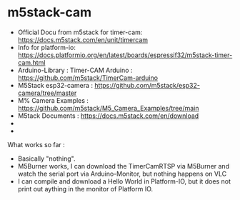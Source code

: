 # m5stack-cam

* Official Docu from m5stack for timer-cam: https://docs.m5stack.com/en/unit/timercam
* Info for platform-io: https://docs.platformio.org/en/latest/boards/espressif32/m5stack-timer-cam.html
* Arduino-Library : Timer-CAM Arduino : https://github.com/m5stack/TimerCam-arduino
* M5Stack esp32-camera : https://github.com/m5stack/esp32-camera/tree/master
* M% Camera Examples : https://github.com/m5stack/M5_Camera_Examples/tree/main
* M5tack Documents : https://docs.m5stack.com/en/download
* 
* 

What works so far :
* Basically "nothing".
* M5Burner works, I can download the TimerCamRTSP via M5Burner and watch the serial port via Arduino-Monitor, but nothing happens on VLC
* I can compile and download a Hello World in Platform-IO, but it does not print out aything in the monitor of Platform IO.

